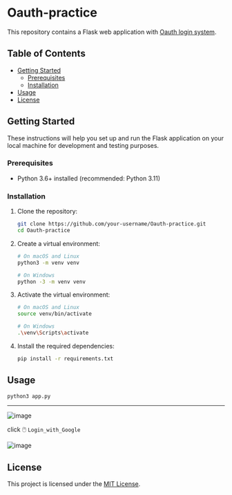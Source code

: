 # Oauth-practice

This repository contains a Flask web application with [Oauth login system](#Oauth-practice).

## Table of Contents

- [Getting Started](#getting-started)
  - [Prerequisites](#prerequisites)
  - [Installation](#installation)
- [Usage](#usage)
- [License](#license)

## Getting Started

These instructions will help you set up and run the Flask application on your local machine for development and testing purposes.

### Prerequisites

- Python 3.6+ installed (recommended: Python 3.11)

### Installation

1. Clone the repository:

   ```bash
   git clone https://github.com/your-username/Oauth-practice.git
   cd Oauth-practice
   ```

2. Create a virtual environment:

   ```bash
   # On macOS and Linux
   python3 -m venv venv

   # On Windows
   python -3 -m venv venv
   ```

3. Activate the virtual environment:

   ```bash
   # On macOS and Linux
   source venv/bin/activate

   # On Windows
   .\venv\Scripts\activate
   ```

4. Install the required dependencies:

   ```bash
   pip install -r requirements.txt
   ```

## Usage

```bash
python3 app.py
```
<hr />

![image](https://github.com/rishabh11336/Oauth-practice/assets/67859818/ee445faa-4838-4e8e-a0ad-94a45657d8db)

click 🖱️ ``Login_with_Google``

![image](https://github.com/rishabh11336/Oauth-practice/assets/67859818/a85b2f2f-9cc4-4c1a-894e-37529596d4b1)


## License

This project is licensed under the [MIT License](LICENSE).
